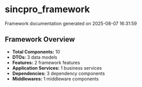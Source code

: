 # sincpro_framework

Framework documentation generated on 2025-08-07 16:31:59

## Framework Overview

- **Total Components:** 10
- **DTOs:** 3 data models
- **Features:** 2 framework features
- **Application Services:** 1 business services
- **Dependencies:** 3 dependency components
- **Middlewares:** 1 middleware components